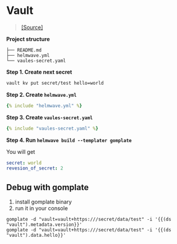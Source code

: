 # Vault

> [ [Source] ](https://github.com/helmwave/docs/tree/0.20.x/docs/examples/vault)


**Project structure**

```
├── README.md
├── helmwave.yml
└── vaules-secret.yaml
```

**Step 1. Create next secret**

```bash
vault kv put secret/test hello=world 
```


**Step 2. Create `helmwave.yml`**

```yaml
{% include "helmwave.yml" %}
```

**Step 3. Create `vaules-secret.yaml`**

```yaml
{% include "vaules-secret.yaml" %}
```


**Step 4. Run `helmwave build --templater gomplate`**

You will get 

```yaml
secret: world
revesion_of_secret: 2
```


## Debug with gomplate

1. install gomplate binary
2. run it in your console


```console
gomplate -d "vault=vault+https:///secret/data/test" -i '{{(ds "vault").metadata.version}}'
gomplate -d "vault=vault+https:///secret/data/test" -i '{{(ds "vault").data.hello}}'
```

